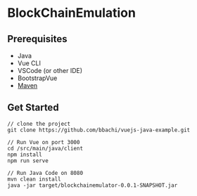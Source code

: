 # BlockChainEmulation

## Prerequisites

- Java
- Vue CLI
- VSCode (or other IDE)
- BootstrapVue
- [Maven](https://www.journaldev.com/2348/install-maven-mac-os)

## Get Started

```
// clone the project
git clone https://github.com/bbachi/vuejs-java-example.git

// Run Vue on port 3000
cd /src/main/java/client
npm install
npm run serve

// Run Java Code on 8080
mvn clean install
java -jar target/blockchainemulator-0.0.1-SNAPSHOT.jar
```
